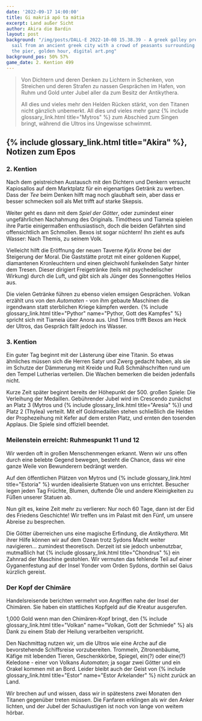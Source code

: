```yaml
---
date: '2022-09-17 14:00:00'
title: Gi makriá apó ta mátia
excerpt: Land außer Sicht
author: Akira die Bardin
layout: post
background: "/img/posts/DALL·E 2022-10-08 15.38.39 - A greek galley preparing to set
  sail from an ancient greek city with a crowd of peasants surrounding the ship at
  the pier, golden hour, digital art.png"
background_pos: 50% 57%
game_date: 2. Kention 499
---
```


<div class="rhyme">
  <blockquote>
  Von Dichtern und deren Denken zu Lichtern in Schenken,
  von Streichen und deren Strafen zu nassen Gesprächen im Hafen,
  von Ruhm und Gold unter Jubel aller da zum Besitz der Antikythera.

  All dies und vieles mehr den Helden Rücken stärkt, von den Titanen nicht gänzlich unbemerkt.
  All dies und vieles mehr ganz {% include glossary_link.html title="Mytros" %} zum Abschied zum Singen bringt,
  während die Ultros ins Ungewisse schwimmt.
  </blockquote>
</div>

## {% include glossary_link.html title="Akira" %}, Notizen zum Epos

### 2. Kention

Nach dem geistreichen Austausch mit den Dichtern und Denkern versucht Kapiosallos auf dem Marktplatz für ein eigenartiges Getränk zu werben. Dass der _Tee_ beim Denken hilft mag noch glaubhaft sein, aber dass er besser schmecken soll als Met trifft auf starke Skepsis.

<dall-emage style='--image-url: url("/img/posts/DALL·E 2022-10-03 09.40.40 - A trade fair where an enthusiastic elf persuades an interested crowed, with a bunch of tea leaves on the stand, digital art.png");'></dall-emage>

Weiter geht es dann mit dem _Spiel der Götter_, oder zumindest einer ungefährlichen Nachahmung des Originals. Timótheos und Tiameia spielen ihre Partie einigermaßen enthusiastisch, doch die beiden Gefährten sind offensichtlich am Schmollen. Bexos ist sogar nüchtern! Ihn zieht es aufs Wasser: Nach Themis, zu seinem Volk.

Vielleicht hilft die Eröffnung der neuen Taverne _Kylix Krone_ bei der Steigerung der Moral. Die Gaststätte protzt mit einer goldenen Kuppel, diamantenen Kronleuchtern und einen gleichwohl funkelnden Satyr hinter dem Tresen. Dieser dirigiert Freigetränke (teils mit psychedelischer Wirkung) durch die Luft, und gibt sich als Jünger des Sonnengottes Helios aus.

Die vielen Getränke führen zu ebenso vielen emsigen Gesprächen. Volkan erzählt uns von den _Automaten_ - von ihm gebaute Maschinen die irgendwann statt sterblichen Kriege kämpfen werden. {% include glossary_link.html title="Pythor" name="Pythor, Gott des Kampfes" %} spricht sich mit Tiameia über Anora aus. Und Timos trifft Bexos am Heck der Ultros, das Gespräch fällt jedoch ins Wasser.

### 3. Kention

Ein guter Tag beginnt mit der Lästerung über eine Titanin. So etwas ähnliches müssen sich die Herren Satyr und Zwerg gedacht haben, als sie im Schutze der Dämmerung mit Kreide und Ruß Schmähschriften rund um den Tempel Lutherias verteilen. Die Wachen bemerken die beiden jedenfalls nicht.

Kurze Zeit später beginnt bereits der Höhepunkt der 500. großen Spiele: Die Verleihung der Medaillen. Gebührender Jubel wird im Crescendo zunächst an Platz 3 (Mytros und {% include glossary_link.html title="Aresia" %}) und Platz 2 (Thylea) verteilt. Mit elf Goldmedaillen stehen schließlich die Helden der Prophezeihung mit Kefer auf dem ersten Platz, und ernten den tosenden Applaus. Die Spiele sind offiziell beendet.

<!-- https://www.dropbox.com/home/OotD%20-%20Player%20Documents?preview=Players_Guide_to_Odyssey_v1.pdf Seite 21 + Deepl + pluralize -->
<div class="infobox">
  <h3>Meilenstein erreicht: Ruhmespunkt 11 und 12</h3>
  <!-- Ruhmespunkt für Sieger der Spiele -->
  <p class="reward">Wir werden oft in großen Menschenmengen erkannt. Wenn wir uns offen durch eine belebte Gegend bewegen, besteht die Chance, dass wir eine ganze Weile von Bewunderern bedrängt werden.</p>
  <!-- Ruhmespunkt für Publikumspreis -->
  <p class="reward">Auf den öffentlichen Plätzen von Mytros und {% include glossary_link.html title="Estoria" %} wurden idealisierte Statuen von uns errichtet. Besucher legen jeden Tag Früchte, Blumen, duftende Öle und andere Kleinigkeiten zu Füßen unserer Statuen ab.</p>
</div>

Nun gilt es, keine Zeit mehr zu verlieren: Nur noch 60 Tage, dann ist der Eid des Friedens Geschichte! Wir treffen uns im Palast mit den Fünf, um unsere Abreise zu besprechen.

Die Götter überreichen uns eine magische Erfindung, die _Antikythera_. Mit ihrer Hilfe können wir auf dem Ozean trotz Sydons Macht weiter navigieren... zumindest theoretisch. Derzeit ist sie jedoch unbenutzbar, mutmaßlich hat {% include glossary_link.html title="Chondrus" %} ein Zahnrad der Maschine gestohlen. Wir vermuten das fehlende Teil auf einer Gyganenfestung auf der Insel Yonder vom Orden Sydons, dorthin sei Gaius kürzlich gereist.

<div class="infobox quest">
  <h3>Der Kopf der Chimäre</h3>
  <p>Handelsreisende berichten vermehrt von Angriffen nahe der Insel der Chimären. Sie haben ein stattliches Kopfgeld auf die Kreatur ausgerufen.</p>
  <p class="reward">1,000 Gold wenn man den Chimären-Kopf bringt, den {% include glossary_link.html title="Volkan" name="Volkan, Gott der Schmiede" %} als Dank zu einem Stab der Heilung verarbeiten verspricht.</p>
</div>

Den Nachmittag nutzen wir, um die Ultros wie eine Arche auf die bevorstehende Schiffsreise vorzubereiten. Trommeln, Zitronenbäume, Käfige mit lebenden Tieren, Geschenkkörbe, Spiegel, ein(?) oder eine(?) Keledone - einer von Volkans _Automaten_; ja sogar zwei Götter und ein Orakel kommen mit an Bord. Leider bleibt auch der Geist von {% include glossary_link.html title="Estor" name="Estor Arkelander" %} nicht zurück an Land.

Wir brechen auf und wissen, dass wir in spätestens zwei Monaten den Titanen gegenüber treten müssen. Die Fanfaren erklingen als wir den Anker lichten, und der Jubel der Schaulustigen ist noch von lange von weitem hörbar.

<dall-emage style='--image-url: url("/img/posts/DALL·E 2022-10-03 09.44.50 - A greek galley preparing to set sail from an ancient greek city with a crowd of peasants surrounding the ship at the pier, golden hour, digital art.png");'></dall-emage>
